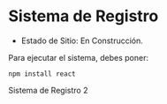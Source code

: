 <h1>Sistema de Registro</h1>

- Estado de Sitio: En Construcción.

Para ejecutar el sistema, debes poner:

``npm install react``

Sistema de Registro 2
